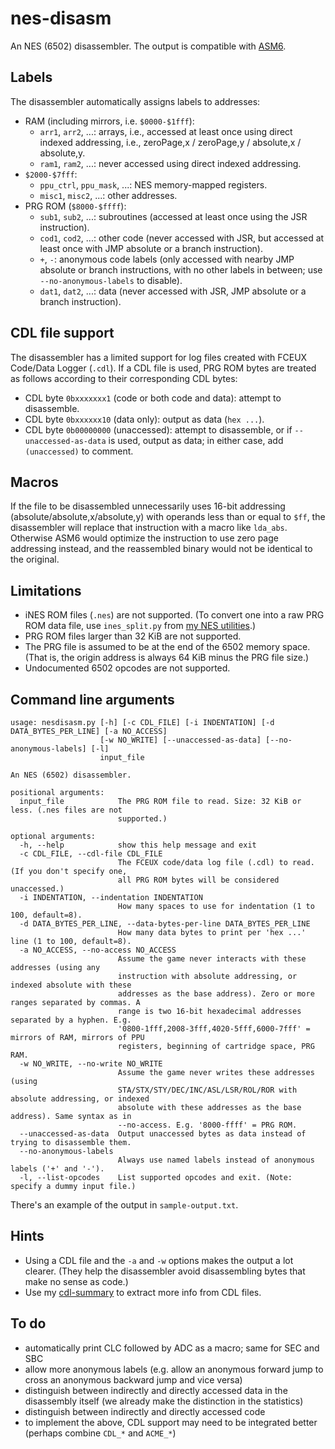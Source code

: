 # nes-disasm
An NES (6502) disassembler. The output is compatible with [ASM6](https://github.com/qalle2/asm6).

## Labels
The disassembler automatically assigns labels to addresses:
* RAM (including mirrors, i.e. `$0000-$1fff`):
  * `arr1`, `arr2`, ...: arrays, i.e., accessed at least once using direct indexed addressing, i.e., zeroPage,x / zeroPage,y / absolute,x / absolute,y.
  * `ram1`, `ram2`, ...: never accessed using direct indexed addressing.
* `$2000-$7fff`:
  * `ppu_ctrl`, `ppu_mask`, ...: NES memory-mapped registers.
  * `misc1`, `misc2`, ...: other addresses.
* PRG ROM (`$8000-$ffff`):
  * `sub1`, `sub2`, ...: subroutines (accessed at least once using the JSR instruction).
  * `cod1`, `cod2`, ...: other code (never accessed with JSR, but accessed at least once with JMP absolute or a branch instruction).
  * `+`, `-`: anonymous code labels (only accessed with nearby JMP absolute or branch instructions, with no other labels in between; use `--no-anonymous-labels` to disable).
  * `dat1`, `dat2`, ...: data (never accessed with JSR, JMP absolute or a branch instruction).

## CDL file support
The disassembler has a limited support for log files created with FCEUX Code/Data Logger (`.cdl`). If a CDL file is used, PRG ROM bytes are treated as follows according to their corresponding CDL bytes:
  * CDL byte `0bxxxxxxx1` (code or both code and data): attempt to disassemble.
  * CDL byte `0bxxxxxx10` (data only): output as data (`hex ...`).
  * CDL byte `0b00000000` (unaccessed): attempt to disassemble, or if `--unaccessed-as-data` is used, output as data; in either case, add `(unaccessed)` to comment.

## Macros
If the file to be disassembled unnecessarily uses 16-bit addressing (absolute/absolute,x/absolute,y) with operands less than or equal to `$ff`,
the disassembler will replace that instruction with a macro like `lda_abs`.
Otherwise ASM6 would optimize the instruction to use zero page addressing instead, and the reassembled binary would not be identical to the original.

## Limitations
* iNES ROM files (`.nes`) are not supported. (To convert one into a raw PRG ROM data file, use `ines_split.py` from [my NES utilities](https://github.com/qalle2/nes-util).)
* PRG ROM files larger than 32 KiB are not supported.
* The PRG file is assumed to be at the end of the 6502 memory space. (That is, the origin address is always 64 KiB minus the PRG file size.)
* Undocumented 6502 opcodes are not supported.

## Command line arguments
```
usage: nesdisasm.py [-h] [-c CDL_FILE] [-i INDENTATION] [-d DATA_BYTES_PER_LINE] [-a NO_ACCESS]
                    [-w NO_WRITE] [--unaccessed-as-data] [--no-anonymous-labels] [-l]
                    input_file

An NES (6502) disassembler.

positional arguments:
  input_file            The PRG ROM file to read. Size: 32 KiB or less. (.nes files are not
                        supported.)

optional arguments:
  -h, --help            show this help message and exit
  -c CDL_FILE, --cdl-file CDL_FILE
                        The FCEUX code/data log file (.cdl) to read. (If you don't specify one,
                        all PRG ROM bytes will be considered unaccessed.)
  -i INDENTATION, --indentation INDENTATION
                        How many spaces to use for indentation (1 to 100, default=8).
  -d DATA_BYTES_PER_LINE, --data-bytes-per-line DATA_BYTES_PER_LINE
                        How many data bytes to print per 'hex ...' line (1 to 100, default=8).
  -a NO_ACCESS, --no-access NO_ACCESS
                        Assume the game never interacts with these addresses (using any
                        instruction with absolute addressing, or indexed absolute with these
                        addresses as the base address). Zero or more ranges separated by commas. A
                        range is two 16-bit hexadecimal addresses separated by a hyphen. E.g.
                        '0800-1fff,2008-3fff,4020-5fff,6000-7fff' = mirrors of RAM, mirrors of PPU
                        registers, beginning of cartridge space, PRG RAM.
  -w NO_WRITE, --no-write NO_WRITE
                        Assume the game never writes these addresses (using
                        STA/STX/STY/DEC/INC/ASL/LSR/ROL/ROR with absolute addressing, or indexed
                        absolute with these addresses as the base address). Same syntax as in
                        --no-access. E.g. '8000-ffff' = PRG ROM.
  --unaccessed-as-data  Output unaccessed bytes as data instead of trying to disassemble them.
  --no-anonymous-labels
                        Always use named labels instead of anonymous labels ('+' and '-').
  -l, --list-opcodes    List supported opcodes and exit. (Note: specify a dummy input file.)
```

There's an example of the output in `sample-output.txt`.

## Hints
* Using a CDL file and the `-a` and `-w` options makes the output a lot clearer.
(They help the disassembler avoid disassembling bytes that make no sense as code.)
* Use my [cdl-summary](https://github.com/qalle2/cdl-summary) to extract more info from CDL files.

## To do
* automatically print CLC followed by ADC as a macro; same for SEC and SBC
* allow more anonymous labels (e.g. allow an anonymous forward jump to cross an anonymous backward jump and vice versa)
* distinguish between indirectly and directly accessed data in the disassembly itself
(we already make the distinction in the statistics)
* distinguish between indirectly and directly accessed code
* to implement the above, CDL support may need to be integrated better (perhaps combine `CDL_*` and `ACME_*`)
